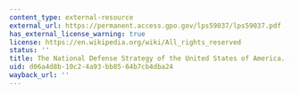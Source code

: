 ```yaml
---
content_type: external-resource
external_url: https://permanent.access.gpo.gov/lps59037/lps59037.pdf
has_external_license_warning: true
license: https://en.wikipedia.org/wiki/All_rights_reserved
status: ''
title: The National Defense Strategy of the United States of America. (PDF - 1.6MB)
uid: d06a4d8b-10c2-4a93-bb85-64b7cb4dba24
wayback_url: ''
---
```

